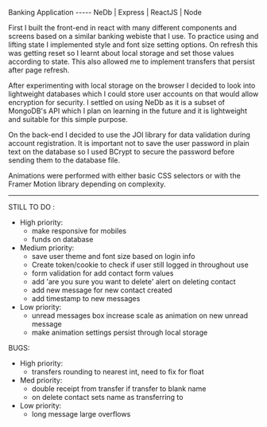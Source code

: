 Banking Application ----- 
NeDb | Express | ReactJS | Node

First I built the front-end in react with many different components and screens based on a similar banking webiste that I use.  To practice using and lifting state I implemented style and  font size setting options.  On refresh this was getting reset so I learnt about local storage and set those values according to state.  This also allowed me to implement transfers that persist after page refresh.

After experimenting with local storage on the browser I decided to look into lightweight databases which I could store user accounts on that would allow encryption for security.  I settled on using NeDb as it is a subset of MongoDB's API which I plan on learning in the future and it is lightweight and suitable for this simple purpose.

On the back-end I decided to use the JOI library for data validation during account registration.  It is important not to save the user password in plain text on the database so I used BCrypt to secure the password before sending them to the database file.

Animations were performed with either basic CSS selectors or with the Framer Motion library depending on complexity.  

----------------------------------------------------------------------------------

STILL TO DO : 
- High priority:
    - make responsive for mobiles
    - funds on database
- Medium priority:
    - save user theme and font size based on login info
    - Create token/cookie to check if user still logged in throughout use
    - form validation for add contact form values
    - add 'are you sure you want to delete' alert on deleting contact
    - add new message for new contact created
    - add timestamp to new messages
- Low priority:
    - unread messages box increase scale as animation on new unread message
    - make animation settings persist through local storage

BUGS:
- High priority:
    - transfers rounding to nearest int, need to fix for float
- Med priority:
    - double receipt from transfer if transfer to blank name
    - on delete contact sets name as transferring to
- Low priority:  
    - long message large overflows